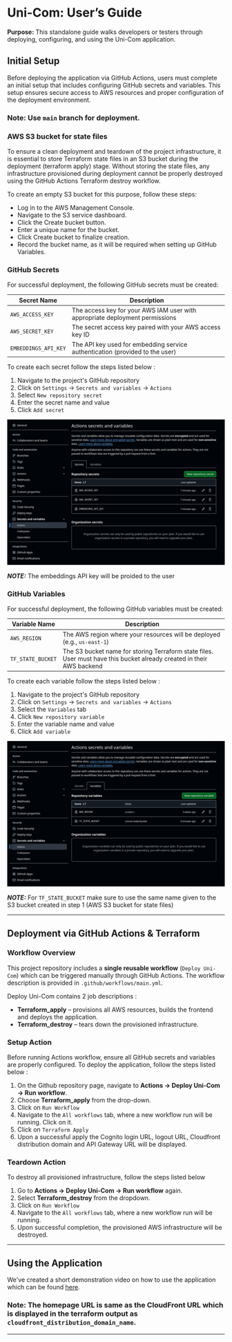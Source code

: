 # Uni-Com: User’s Guide

**Purpose:** This standalone guide walks developers or testers through deploying, configuring, and using the Uni-Com application.

<!-- ---

## Table of Contents
1. [Prerequisites](#1-prerequisites)
2. [Initial Setup](#2-initial-setup)
   1. [AWS Credentials & CLI](#21-configure-aws-credentials)
   2. [Local Environment Variables](#22-local-environment-variables)
3. [Deployment via GitHub Actions & Terraform](#3-deployment)
   1. [Workflow Overview](#31-workflow-overview)
   2. [Setup Action](#32-setup-action)
   3. [Teardown Action](#33-teardown-action)
4. [External Resources & Seed Data](#4-external-resources)
5. [Using the Application](#5-using-the-application)
   1. [Web App Tour](#51-web-app-tour)
   2. [Key Features & Scenarios](#52-key-features)
6. [Troubleshooting](#6-troubleshooting)
7. [Appendix](#7-appendix) -->


## Initial Setup
Before deploying the application via GitHub Actions, users must complete an initial setup that includes configuring GitHub secrets and variables. This setup ensures secure access to AWS resources and proper configuration of the deployment environment.

### Note: Use `main` branch for deployment. 

### AWS S3 bucket for state files
To ensure a clean deployment and teardown of the project infrastructure, it is essential to store Terraform state files in an S3 bucket during the deployment (terraform apply) stage. Without storing the state files, any infrastructure provisioned during deployment cannot be properly destroyed using the GitHub Actions Terraform destroy workflow.

To create an empty S3 bucket for this purpose, follow these steps:
* Log in to the AWS Management Console.
* Navigate to the S3 service dashboard.
* Click the Create bucket button.
* Enter a unique name for the bucket.
* Click Create bucket to finalize creation.
* Record the bucket name, as it will be required when setting up GitHub Variables.

### GitHub Secrets
For successful deployment, the following GitHub secrets must be created:

| Secret Name | Description |
|-------------|-------------|
| `AWS_ACCESS_KEY` | The access key for your AWS IAM user with appropriate deployment permissions |
| `AWS_SECRET_KEY` | The secret access key paired with your AWS access key ID |
| `EMBEDDINGS_API_KEY` | The API key used for embedding service authentication (provided to the user) |

To create each secret follow the steps listed below : 
1. Navigate to the project's GitHub repository
2. Click on `Settings` → `Secrets and variables` → `Actions`
3. Select `New repository secret`
4. Enter the secret name and value
5. Click `Add secret`

![Github Action Secrets](assets/gh_secrets.png)

***NOTE:*** The embeddings API key will be proided to the user

### GitHub Variables
For successful deployment, the following GitHub variables must be created:

| Variable Name | Description |
|---------------|-------------|
| `AWS_REGION` | The AWS region where your resources will be deployed (e.g., `us-east-1`) |
| `TF_STATE_BUCKET` | The S3 bucket name for storing Terraform state files. User must have this bucket already created in their AWS backend |

To create each variable follow the steps listed below : 
1. Navigate to the project's GitHub repository
2. Click on `Settings` → `Secrets and variables` → `Actions`
3. Select the `Variables` tab
4. Click `New repository variable`
5. Enter the variable name and value
6. Click `Add variable`

![Github Action Variables](assets/gh_variables.png)

***NOTE:*** For `TF_STATE_BUCKET` make sure to use the same name given to the S3 bucket created in step 1 (AWS S3 bucket for state files)

---

## Deployment via GitHub Actions & Terraform

### Workflow Overview
This project repository includes a **single reusable workflow** (`Deploy Uni-Com`)  which can be triggered manually through GitHub Actions. The workflow description is provided in `.github/workflows/main.yml`. 

Deploy Uni-Com contains 2 job descriptions :
* **Terraform_apply** – provisions all AWS resources, builds the frontend and deploys the application.
* **Terraform_destroy** – tears down the provisioned infrastructure.

### Setup Action
Before running Actions workflow, ensure all GitHub secrets and variables are properly configured. To deploy the application, follow the steps listed below :
1. On the Github repository page, navigate to **Actions → Deploy Uni-Com → Run workflow**.
2. Choose **Terraform_apply** from the drop-down.
3. Click on `Run Workflow`
4. Navigate to the `All workflows` tab, where a new workflow run will be running. Click on it.
5. Click on `Terraform Apply`
6. Upon a successful apply the Cognito login URL, logout URL, Cloudfront distribution domain and API Gateway URL will be displayed.


### Teardown Action
To destroy all provisioned infrastructure, follow the steps listed below
1. Go to **Actions → Deploy Uni-Com → Run workflow** again.
2. Select **Terraform_destroy** from the dropdown.
3. Click on `Run Workflow`
4. Navigate to the `All workflows` tab, where a new workflow run will be running.
5. Upon successful completion, the provisioned AWS infrastructure will be destroyed.


---

## Using the Application

We've created a short demonstration video on how to use the application which can be found [here](https://drive.google.com/file/d/1-51bH-6eQ8om26i9CdR_mHPr4g4JBCPb/view?usp=sharing).

### Note: The homepage URL is same as the CloudFront URL which is displayed in the terraform output as `cloudfront_distribution_domain_name`.

---
